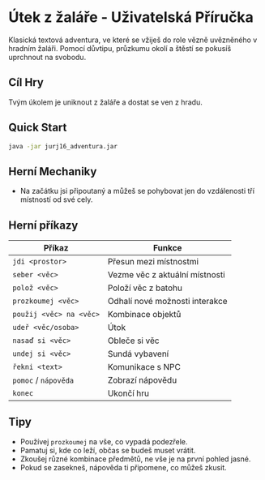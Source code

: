 # Útek z žaláře - Uživatelská Příručka
Klasická textová adventura, ve které se vžiješ do role vězně uvězněného v hradním žaláři. Pomocí důvtipu, průzkumu okolí a štěstí se pokusíš uprchnout na svobodu.

## Cíl Hry
Tvým úkolem je uniknout z žaláře a dostat se ven z hradu. 

## Quick Start
```sh
java -jar jurj16_adventura.jar
```

## Herní Mechaniky
- Na začátku jsi připoutaný a můžeš se pohybovat jen do vzdálenosti tří místností od své cely.

## Herní příkazy
| Příkaz                  | Funkce                         |
|-------------------------|--------------------------------|
| `jdi <prostor>`         | Přesun mezi místnostmi         |
| `seber <věc>`           | Vezme věc z aktuální místnosti |
| `polož <věc>`           | Položí věc z batohu            |
| `prozkoumej <věc>`      | Odhalí nové možnosti interakce |
| `použij <věc> na <věc>` | Kombinace objektů              |
| `udeř <věc/osoba>`      | Útok                           |
| `nasaď si <věc>`        | Obleče si věc                  |
| `undej si <věc>`        | Sundá vybavení                 |
| `řekni <text>`          | Komunikace s NPC               |
| `pomoc` / `nápověda`    | Zobrazí nápovědu               |
| `konec`                 | Ukončí hru                     |

## Tipy
- Používej `prozkoumej` na vše, co vypadá podezřele.
- Pamatuj si, kde co leží, občas se budeš muset vrátit.
- Zkoušej různé kombinace předmětů, ne vše je na první pohled jasné.
- Pokud se zasekneš, nápověda ti připomene, co můžeš zkusit.